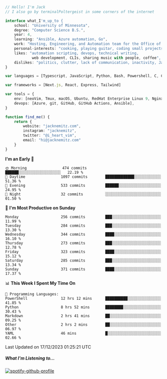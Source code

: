 ```typescript
// Hello! I'm Jack
// I also go by terminalPoltergeist in some corners of the internet

interface what_I'm_up_to {
    school: "University of Minnesota",
    degree: "Computer Science B.S.",
    year: 4,
    learning: "Ansible, Azure automation, Go",
    work: "Hosting, Engineering, and Automation team for the Office of Information Technology at UMN",
    personal-interests: "cooking, playing guitar, coding small projects",
    likes: "automation scripting, devops, technical writing,
            web development, CLIs, sharing music with people, coffee",
    dislikes: "politics, clutter, lack of communication, inactivity, Java",
}

var languages = [Typescript, JavaScript, Python, Bash, Powershell, C, C++, HTML, CSS]

var frameworks = [Next.js, React, Express, Tailwind]

var tools = {
    env: [neoVim, Tmux, macOS, Ubuntu, RedHat Enterprise Linux 9, Nginx, DigitalOcean, Cloudflare],
    devops: [Azure, git, GitHub, GitHub Actions, Ansible],
}

function find_me() {
    return {
        website: "jacknemitz.com",
        instagram: "jacknemitz",
        twitter: "@i_heart_vim",
        email: "hi@jacknemitz.com"
    }
}
```

<!--START_SECTION:waka-->
**I'm an Early 🐤** 

```text
🌞 Morning                474 commits         ██████░░░░░░░░░░░░░░░░░░░   22.19 % 
🌆 Daytime                1097 commits        █████████████░░░░░░░░░░░░   51.36 % 
🌃 Evening                533 commits         ██████░░░░░░░░░░░░░░░░░░░   24.95 % 
🌙 Night                  32 commits          ░░░░░░░░░░░░░░░░░░░░░░░░░   01.50 % 
```
📅 **I'm Most Productive on Sunday** 

```text
Monday                   256 commits         ███░░░░░░░░░░░░░░░░░░░░░░   11.99 % 
Tuesday                  284 commits         ███░░░░░░░░░░░░░░░░░░░░░░   13.30 % 
Wednesday                344 commits         ████░░░░░░░░░░░░░░░░░░░░░   16.10 % 
Thursday                 273 commits         ███░░░░░░░░░░░░░░░░░░░░░░   12.78 % 
Friday                   323 commits         ████░░░░░░░░░░░░░░░░░░░░░   15.12 % 
Saturday                 285 commits         ███░░░░░░░░░░░░░░░░░░░░░░   13.34 % 
Sunday                   371 commits         ████░░░░░░░░░░░░░░░░░░░░░   17.37 % 
```


📊 **This Week I Spent My Time On** 

```text
💬 Programming Languages: 
PowerShell               12 hrs 12 mins      ██████████░░░░░░░░░░░░░░░   41.85 % 
Python                   8 hrs 52 mins       ████████░░░░░░░░░░░░░░░░░   30.43 % 
Markdown                 2 hrs 41 mins       ██░░░░░░░░░░░░░░░░░░░░░░░   09.25 % 
Other                    2 hrs 2 mins        ██░░░░░░░░░░░░░░░░░░░░░░░   06.97 % 
YAML                     46 mins             █░░░░░░░░░░░░░░░░░░░░░░░░   02.66 % 
```


 Last Updated on 17/12/2023 01:25:21 UTC
<!--END_SECTION:waka-->

##### What I'm Listening to...

[![spotify-github-profile](https://spotify-github-profile.vercel.app/api/view?uid=jack.nemitz&cover_image=true&show_offline=true&bar_color=53b14f&bar_color_cover=false&background_color=121212FF)](https://spotify-github-profile.vercel.app/api/view?uid=jack.nemitz&redirect=true)

